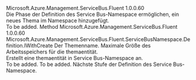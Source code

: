 <Type Name="IWithTopic" FullName="Microsoft.Azure.Management.ServiceBus.Fluent.ServiceBusNamespace.Definition.IWithTopic">
  <TypeSignature Language="C#" Value="public interface IWithTopic" />
  <TypeSignature Language="ILAsm" Value=".class public interface auto ansi abstract IWithTopic" />
  <TypeSignature Language="DocId" Value="T:Microsoft.Azure.Management.ServiceBus.Fluent.ServiceBusNamespace.Definition.IWithTopic" />
  <TypeSignature Language="VB.NET" Value="Public Interface IWithTopic" />
  <TypeSignature Language="F#" Value="type IWithTopic = interface" />
  <AssemblyInfo>
    <AssemblyName>Microsoft.Azure.Management.ServiceBus.Fluent</AssemblyName>
    <AssemblyVersion>1.0.0.60</AssemblyVersion>
  </AssemblyInfo>
  <Interfaces />
  <Docs>
    <summary>
            Die Phase der Definition des Service Bus-Namespace ermöglichen, ein neues Thema im Namespace hinzugefügt.
            </summary>
    <remarks>To be added.</remarks>
  </Docs>
  <Members>
    <Member MemberName="WithNewTopic">
      <MemberSignature Language="C#" Value="public Microsoft.Azure.Management.ServiceBus.Fluent.ServiceBusNamespace.Definition.IWithCreate WithNewTopic (string name, int maxSizeInMB);" />
      <MemberSignature Language="ILAsm" Value=".method public hidebysig newslot virtual instance class Microsoft.Azure.Management.ServiceBus.Fluent.ServiceBusNamespace.Definition.IWithCreate WithNewTopic(string name, int32 maxSizeInMB) cil managed" />
      <MemberSignature Language="DocId" Value="M:Microsoft.Azure.Management.ServiceBus.Fluent.ServiceBusNamespace.Definition.IWithTopic.WithNewTopic(System.String,System.Int32)" />
      <MemberSignature Language="VB.NET" Value="Public Function WithNewTopic (name As String, maxSizeInMB As Integer) As IWithCreate" />
      <MemberSignature Language="F#" Value="abstract member WithNewTopic : string * int -&gt; Microsoft.Azure.Management.ServiceBus.Fluent.ServiceBusNamespace.Definition.IWithCreate" Usage="iWithTopic.WithNewTopic (name, maxSizeInMB)" />
      <MemberType>Method</MemberType>
      <AssemblyInfo>
        <AssemblyName>Microsoft.Azure.Management.ServiceBus.Fluent</AssemblyName>
        <AssemblyVersion>1.0.0.60</AssemblyVersion>
      </AssemblyInfo>
      <ReturnValue>
        <ReturnType>Microsoft.Azure.Management.ServiceBus.Fluent.ServiceBusNamespace.Definition.IWithCreate</ReturnType>
      </ReturnValue>
      <Parameters>
        <Parameter Name="name" Type="System.String" />
        <Parameter Name="maxSizeInMB" Type="System.Int32" />
      </Parameters>
      <Docs>
        <param name="name">Der Themenname.</param>
        <param name="maxSizeInMB">Maximale Größe des Arbeitsspeichers für die themaentität.</param>
        <summary>
            Erstellt eine themaentität in Service Bus-Namespace an.
            </summary>
        <returns>To be added.</returns>
        <remarks>To be added.</remarks>
        <return>Nächste Stufe der Definition des Service Bus-Namespace.</return>
      </Docs>
    </Member>
  </Members>
</Type>